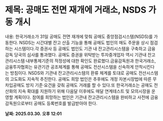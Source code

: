 # **제목: 공매도 전면 재개에 거래소, NSDS 가동 개시**

  내용: 한국거래소가 31일 공매도 전면 재개에 맞춰 공매도 중앙점검시스템(NSDS)를 가동한다. NSDS는 시간대별 잔고 산출 기능을 통해 공매도 법인의 매도 주문을 상시 점검하는 시스템이다.각 증권사 등 공매도 법인도 기관 내 잔고관리시스템을 구축하고 금융감독 당국의 심사를 통과했다. 공매도 증권을 위탁받는 투자중개업자 역시 기관내 잔고관리시스템·내부통제기준의 적정성에 대한 확인도 완료했다.금융감독원과 한국거래소, 금융투자협회는 유관기관 공조체계를 통해 공매도 전산시스템을 신속하게 안착시킨다는 방침이다. NSDS와 기관내 잔고관리시스템의 환류 체계를 토대로 공매도 전산시스템의 고도화도 지속적 추진한다. 공매도 희망 법인은 추후에도 개정 자본시장법에 따른 무차입공매도 방지 기준·요건을 갖춰 공매도 거래를 할 수 있다.또 한국거래소는 공매도 전산화의 지속 확대를 지원하기 위해 다음달 이후에도 매달 연계테스트 및 모의시장을 운영할 계획이다. 참여를 희망하는 법인은 기관내 잔고관리시스템을 완비하고 사전에 금융감독원으로부터 공매도 등록번호를 발급받아야 한다.

  **날짜: 2025.03.30. 오후 12:01**
